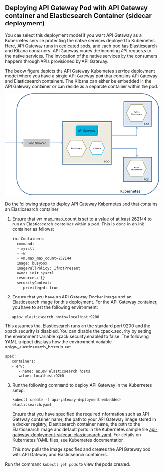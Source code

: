 ## Deploying API Gateway Pod with API Gateway container and Elasticsearch Container (sidecar deployment)

You can select this deployment model if you want API Gateway as a Kubernetes service protecting the native services deployed to Kubernetes. Here, API Gateway runs in dedicated pods, and each pod has Elasticsearch and Kibana containers. API Gateway routes the incoming API requests to the native services. The invocation of the native services by the consumers happens through APIs provisioned by API Gateway.

The below figure depicts the API Gateway Kubernetes service deployment model where you have a single API Gateway pod that contains API Gateway and Elasticsearch containers. The Kibana can either be embedded in the API Gateway container or can reside as a separate container within the pod.

![single_pod_with_gateway_elasticsearch_sidecar](../images/single_pod_with_gateway_elasticsearch_sidecar.png)

Do the following steps to deploy API Gateway Kubernetes pod that contains an Elasticsearch container

1. Ensure that vm.max_map_count is set to a value of at least 262144 to run an Elasticsearch container within a pod. This is done in an init container as follows:

    ```
   initContainers:
   - command:
      - sysctl
      - -w
      - vm.max_map_count=262144
      image: busybox
      imagePullPolicy: IfNotPresent
      name: init-sysctl
      resources: {}
      securityContext:
         privileged: true
   ```
   
2. Ensure that you have an API Gateway Docker image and an Elasticsearch image for this deployment. For the API Gateway container, you have to set the following environment:

```
   apigw_elasticsearch_hosts=localhost:9200
```

This assumes that Elasticsearch runs on the standard port 9200 and the xpack.security is disabled. You can disable the xpack.security by setting the environment variable xpack.security.enabled to false. The following YAML snippet displays how the environment variable apigw_elasticsearch_hosts is set.

   ```
   spec:
      containers:
      - env:
         - name: apigw_elasticsearch_hosts
         value: localhost:9200
   ```

3. Run the following command to deploy API Gateway in the Kubernetes setup:

   ```
   kubectl create -f api-gateway-deployment-embedded-elasticsearch.yaml
   ```
   
   Ensure that you have specified the required information such as API Gateway container name, the path to your API Gateway image stored in a docker registry, Elasticsearch container name, the path to the Elasticsearch image and default ports in the Kubernetes sample file [api-gateway-deployment-sidecar-elasticsearch.yaml](api-gateway-deployment-embedded-elasticsearch.yaml). For details on Kubernetes YAML files, see Kubernetes documentation. 
   
   This now pulls the image specified and creates the API Gateway pod with API Gateway and Elasticsearch containers. 
   
Run the command `kubectl get pods` to view the pods created.
